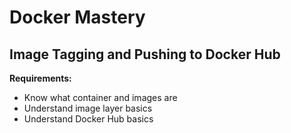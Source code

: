 # Docker Mastery

## Image Tagging and Pushing to Docker Hub

**Requirements:**

- Know what container and images are
- Understand image layer basics
- Understand Docker Hub basics
